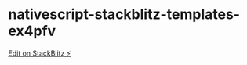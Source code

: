 # nativescript-stackblitz-templates-ex4pfv

[Edit on StackBlitz ⚡️](https://stackblitz.com/edit/nativescript-stackblitz-templates-ex4pfv)
